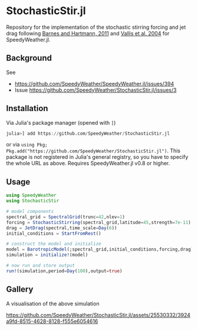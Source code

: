 # StochasticStir.jl

Repository for the implementation of the stochastic stirring forcing and jet drag following
[Barnes and Hartmann, 2011](https://journals.ametsoc.org/view/journals/atsc/68/12/jas-d-11-039.1.xml?tab_body=fulltext-display#bib14)
and [Vallis et al. 2004](https://journals.ametsoc.org/view/journals/atsc/61/3/1520-0469_2004_061_0264_amasdm_2.0.co_2.xml)
for SpeedyWeather.jl.

## Background

See 
- https://github.com/SpeedyWeather/SpeedyWeather.jl/issues/394
- Issue https://github.com/SpeedyWeather/StochasticStir.jl/issues/3

## Installation

Via Julia's package manager (opened with `]`)

```julia
julia>] add https://github.com/SpeedyWeather/StochasticStir.jl
```
or via `using Pkg; Pkg.add("https://github.com/SpeedyWeather/StochasticStir.jl")`.
This package is not registered in Julia's general registry, so you have to specify
the whole URL as above. Requires SpeedyWeather.jl v0.8 or higher.

## Usage

```julia
using SpeedyWeather
using StochasticStir

# model components
spectral_grid = SpectralGrid(trunc=42,nlev=1)   
forcing = StochasticStirring(spectral_grid,latitude=45,strength=7e-11)
drag = JetDrag(spectral,time_scale=Day(6))
initial_conditions = StartFromRest()

# construct the model and initialize
model = BarotropicModel(;spectral_grid,initial_conditions,forcing,drag)
simulation = initialize!(model)

# now run and store output
run!(simulation,period=Day(100),output=true)
```

## Gallery

A visualisation of the above simulation 

https://github.com/SpeedyWeather/StochasticStir.jl/assets/25530332/3924a9fd-8515-4628-8128-f555e6054616
